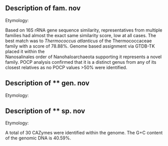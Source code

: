 ## Description of   fam. nov
<!-- 
Genome completeness is ;91.59
Genome contamination is ;0.93
 -->


Etymology:

Based on 16S rRNA gene sequence similarity,
representatives from multiple families had almost the exact same similarity score, low at all cases. 
The best match was to *Thermococcus atlanticus* of the Thermococcaceae family with a score of 78.88%.
Genome based assignment via GTDB-TK placed it within the  
Nanosalinales order of Nanohaloarchaeota supporting it represents a novel family. 
POCP analysis confirmed that it is a distinct genus from any of its closest relatives as 
no POCP values >50% were identified.


## Description of ** gen. nov

Etymology:

## Description of ** sp. nov

Etymology:


A total of 30 CAZymes were identified within the genome.
The G+C content of the genomic DNA is 40.59%.


